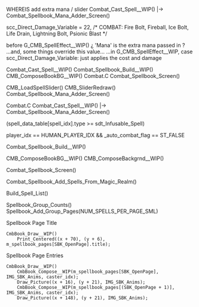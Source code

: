 



WHEREIS  add extra mana / slider
    Combat_Cast_Spell__WIP()
        |-> Combat_Spellbook_Mana_Adder_Screen()



scc_Direct_Damage_Variable       = 22,   /* COMBAT:  Fire Bolt, Fireball, Ice Bolt, Life Drain, Lightning Bolt, Psionic Blast */

before G_CMB_SpellEffect__WIP()
¿ 'Mana' is the extra mana passed in ?
...and, some things override this value...
...in G_CMB_SpellEffect__WIP, case scc_Direct_Damage_Variable: just applies the cost and damage

Combat_Cast_Spell__WIP()
    Combat_Spellbook_Build__WIP()
    CMB_ComposeBookBG__WIP()
Combat.C
    Combat_Spellbook_Screen()


CMB_LoadSpellSlider()
CMB_SliderRedraw()
Combat_Spellbook_Mana_Adder_Screen()

Combat.C
Combat_Cast_Spell__WIP()
    |-> Combat_Spellbook_Mana_Adder_Screen()

(spell_data_table[spell_idx].type >= sdt_Infusable_Spell)

player_idx == HUMAN_PLAYER_IDX
&&
_auto_combat_flag == ST_FALSE








Combat_Spellbook_Build__WIP()

CMB_ComposeBookBG__WIP()
CMB_ComposeBackgrnd__WIP()

Combat_Spellbook_Screen()


Combat_Spellbook_Add_Spells_From_Magic_Realm()

Build_Spell_List()

Spellbook_Group_Counts()
Spellbook_Add_Group_Pages(NUM_SPELLS_PER_PAGE_SML)



Spellbook Page Title

    CmbBook_Draw__WIP()
        Print_Centered((x + 70), (y + 6), m_spellbook_pages[SBK_OpenPage].title);

Spellbook Page Entries

    CmbBook_Draw__WIP()
        CmbBook_Compose__WIP(m_spellbook_pages[SBK_OpenPage], IMG_SBK_Anims, caster_idx);
        Draw_Picture((x + 16), (y + 21), IMG_SBK_Anims);
        CmbBook_Compose__WIP(m_spellbook_pages[(SBK_OpenPage + 1)], IMG_SBK_Anims, caster_idx);
        Draw_Picture((x + 148), (y + 21), IMG_SBK_Anims);
